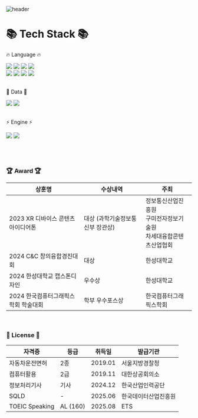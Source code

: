 <div>
  
  <!--Header-->
  ![header](https://capsule-render.vercel.app/api?type=waving&color=gradient&height=300&section=header&text=Learning%20to%20run%20🏃)
  
</div>

<div align=Left>
	<h1>📚 Tech Stack 📚</h1>
	<p>🔥 Language 🔥</p>
</div>
<div align=Left>
	<img src="https://img.shields.io/badge/C-989FA7?style=for-the-badge&logo=C&logoColor=white"/>
	<img src="https://img.shields.io/badge/C++-989FA7?style=for-the-badge&logo=C%2B%2B&logoColor=white">
  	<img src="https://img.shields.io/badge/C%23-989FA7?style=for-the-badge&logo=C%23&logoColor=white">
  	<img src="https://img.shields.io/badge/XAML-989FA7?style=for-the-badge&logo=XAML&logoColor=white"/>	
  	<br>
  	<img src="https://img.shields.io/badge/java-9E9E9C?style=for-the-badge&logo=java&logoColor=white">
  	<img src="https://img.shields.io/badge/Python-9E9E9C?style=for-the-badge&logo=Python&logoColor=white"/>
  	<img src="https://img.shields.io/badge/Kotlin-9E9E9C?style=for-the-badge&logo=Kotlin&logoColor=white"/>
  	<img src="https://img.shields.io/badge/Swift-9E9E9C?style=for-the-badge&logo=Swift&logoColor=white"/>
	<br>
  	<br>
<div align=Left>
	<p>💾 Data 💾</p>
</div>
<div align=Left>
	<img src="https://img.shields.io/badge/MySQL-4479A1?style=for-the-badge&logo=MySQL&logoColor=white"/>
	<img src="https://img.shields.io/badge/PostgreSQL-4479A1?style=for-the-badge&logo=PostgreSQL&logoColor=white"/>
</div>
<br>
<div align=Left>
	<p>⚡ Engine ⚡</p>
</div>
<div align=Left>
	<img src="https://img.shields.io/badge/unity-gray?style=for-the-badge&logo=Unity&logoColor=white">
    	<img src="https://img.shields.io/badge/unreal-gray?style=for-the-badge&logo=unrealengine&logoColor=white">
</div>

<br>
<br>
<br>
	
<div align=Leftr>

### 🏆 Award 🏆
| 상훈명                       		| 수상내역               	| 주최                      	|
| ------------------------------------- | ----------------------------- | ----------------------------- |
| 2023 XR 디바이스 콘텐츠 아이디어톤	| 대상 (과학기술정보통신부 장관상)	| 정보통신산업진흥원<br>구미전자정보기술원<br>차세대융합콘텐츠산업협회 |
| 2024 C&C 창의융합경진대회     		| 대상                   	| 한성대학교                	|
| 2024 한성대학교 캡스톤디자인     	| 우수상                   	| 한성대학교                	|
| 2024 한국컴퓨터그래픽스학회 학술대회	| 학부 우수포스상            	| 한국컴퓨터그래픽스학회		|
<br>

### 📑 License 📑
| 자격증	 		| 등급		| 취득일	| 발급기관		|
| ----------------------------- | ------------- | ------------- | ---------------------	|
| 자동차운전면허			| 2종		| 2019.01	| 서울지방경찰청		|
| 컴퓨터활용			| 2급		| 2019.11	| 대한상공회의소		|
| 정보처리기사			| 기사		| 2024.12	| 한국산업인력공단	|
| SQLD				| -		| 2025.06	| 한국데이터산업진흥원	|
| TOEIC Speaking		| AL (160)	| 2025.08	| ETS			|
</div>
<br>
<br>
<br>
